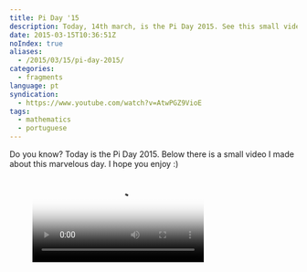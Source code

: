 ```yaml
---
title: Pi Day '15
description: Today, 14th march, is the Pi Day 2015. See this small video which talks a little bit about Pi.
date: 2015-03-15T10:36:51Z
noIndex: true
aliases:
  - /2015/03/15/pi-day-2015/
categories:
  - fragments
language: pt
syndication:
  - https://www.youtube.com/watch?v=AtwPGZ9VioE
tags:
  - mathematics
  - portuguese
---
```


Do you know? Today is the Pi Day 2015. Below there is a small video I made about this marvelous day. I hope you enjoy :)

<figure>
  <video controls poster="https://cdn.hacdias.com/img/1000/36e477d5520cf72cefdc3e80bf9cb2d62fe71eb3f41ebb509c2b9647da46f38e.jpeg">
    <source class="u-video" src="https://cdn.hacdias.com/media/2015-03-dia-do-pi.mp4">
  </video>
</figure>
